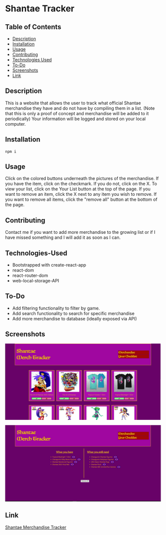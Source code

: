 # Shantae Tracker

## Table of Contents

- [Description](#description)
- [Installation](#installation)
- [Usage](#usage)
- [Contributing](#contributing)
- [Technologies Used](#technologies-used)
- [To-Do](#to-do)
- [Screenshots](#screenshots)
- [Link](#link)

## Description

This is a website that allows the user to track what official Shantae merchandise they have and do not have by compiling them in a list. (Note that this is only a proof of concept and merchandise will be added to it periodically)
Your information will be logged and stored on your local computer.

## Installation

```
npm i
```

## Usage

Click on the colored buttons underneath the pictures of the merchandise. If you have the item, click on the checkmark. If you do not, click on the X. To view your list, click on the Your List button at the top of the page. If you want to remove an item, click the X next to any item you wish to remove. If you want to remove all items, click the "remove all" button at the bottom of the page.

## Contributing

Contact me if you want to add more merchandise to the growing list or if I have missed something and I will add it as soon as I can.

## Technologies-Used

- Bootstrapped with create-react-app
- react-dom
- react-router-dom
- web-local-storage-API

## To-Do

- Add filtering functionality to filter by game.
- Add search functionality to search for specific merchandise
- Add more merchandise to database (ideally exposed via API)

## Screenshots

![Screenshot of Merchandise Page](docs/Screenshot-Merch.JPG)

![Screenshot of List Page](docs/Screenshot-List.JPG)

## Link

[Shantae Merchandise Tracker](https://flumanuck.github.io/Shantae-Tracker)
